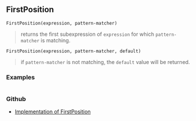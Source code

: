 ## FirstPosition

```
FirstPosition(expression, pattern-matcher)
```

> returns the first subexpression of `expression` for which `pattern-matcher` is matching.

```
FirstPosition(expression, pattern-matcher, default)
```

> if `pattern-matcher` is not matching, the `default` value will be returned.
        
### Examples

```

```

### Github

* [Implementation of FirstPosition](https://github.com/axkr/symja_android_library/blob/master/symja_android_library/matheclipse-core/src/main/java/org/matheclipse/core/builtin/ListFunctions.java#L2980) 

